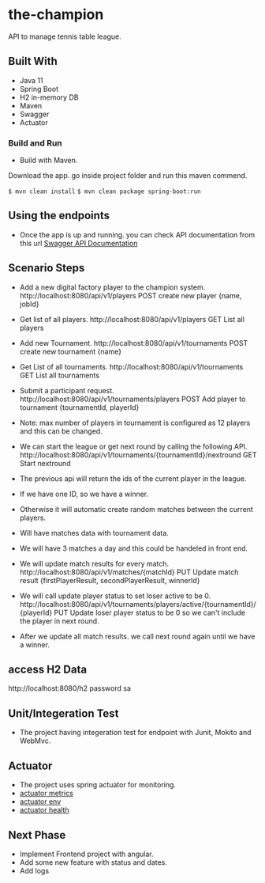 # the-champion
API to manage tennis table league.

## Built With
* Java 11
* Spring Boot
* H2 in-memory DB
* Maven
* Swagger
* Actuator

### Build and Run
* Build with Maven.

Download the app. go inside project folder and run this maven commend.

`$ mvn clean install`
`$ mvn clean package spring-boot:run`

## Using the endpoints
* Once the app is up and running. you can check API documentation from this url
[Swagger API Documentation](http://localhost:8080/swagger-ui.html)

## Scenario Steps
* Add a new digital factory player to the champion system.
	http://localhost:8080/api/v1/players  	  					POST create new player {name, jobId}
* Get list of all players.
	http://localhost:8080/api/v1/players      					GET  List all players 
* Add new Tournament.
	http://localhost:8080/api/v1/tournaments  	  				POST create new tournament {name}
* Get List of all tournaments.
	http://localhost:8080/api/v1/tournaments  	  				GET List all tournaments
* Submit a participant request.
	http://localhost:8080/api/v1/tournaments/players  	  		POST Add player to tournament {tournamentId, playerId}

* Note: max number of players in tournament is configured as 12 players and this can be changed.
* We can start the league or get next round by calling the following API.
	http://localhost:8080/api/v1/tournaments/{tournamentId}/nextround  	  GET Start nextround
* The previous api will return the ids of the current player in the league.
* If we have one ID, so we have a winner.
* Otherwise it will automatic create random matches between the current players.
* Will have matches data with tournament data.
* We will have 3 matches a day and this could be handeled in front end.
* We will update match results for every match.
	http://localhost:8080/api/v1/matches/{matchId} 	  			PUT Update match result {firstPlayerResult, secondPlayerResult, winnerId}
* We will call update player status to set loser active to be 0.
	http://localhost:8080/api/v1/tournaments/players/active/{tournamentId}/{playerId} 	 PUT Update loser player status to be 0 so we can't include the player in next round.
* After we update all match results. we call next round again until we have a winner.

## access H2 Data 
http://localhost:8080/h2  password sa


## Unit/Integeration Test
* The project having integeration test for endpoint with Junit, Mokito and WebMvc.

## Actuator
* The project uses spring actuator for monitoring.
* [actuator metrics](http://localhost:8080/actuator/metrics)
* [actuator env](http://localhost:8080/actuator/env)
* [actuator health](http://localhost:8080/actuator/health)

## Next Phase 
* Implement Frontend project with angular.
* Add some new feature with status and dates.
* Add logs 


